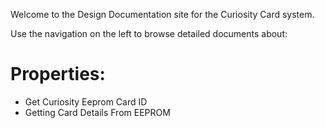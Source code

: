 Welcome to the Design Documentation site for the Curiosity Card system.

Use the navigation on the left to browse detailed documents about:

# Properties: 

- Get Curiosity Eeprom Card ID
- Getting Card Details From EEPROM



